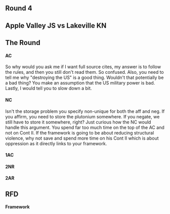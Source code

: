 ## Round 4
## Apple Valley JS vs Lakeville KN

## The Round

#### AC
So why would you ask me if I want full source cites, my answer is to follow the rules, and then you still don't read them.  So confused.  Also, you need to tell me why "destroying the US" is a good thing.  Wouldn't that potentially be a bad thing?  You make an assumption that the US military power is bad.  Lastly, I would tell you to slow down a bit.

#### NC
Isn't the storage problem you specify non-unique for both the aff and neg.  If you affirm, you need to store the plutonium somewhere.  If you negate, we still have to store it somewhere, right?  Just curious how the NC would handle this argument.  You spend far too much time on the top of the AC and not on Cont II.  If the framework is going to be about reducing structural violence, why not save and spend more time on his Cont II which is about oppression as it directly links to your framework.

#### 1AC

#### 2NR

#### 2AR

## RFD

#### Framework





